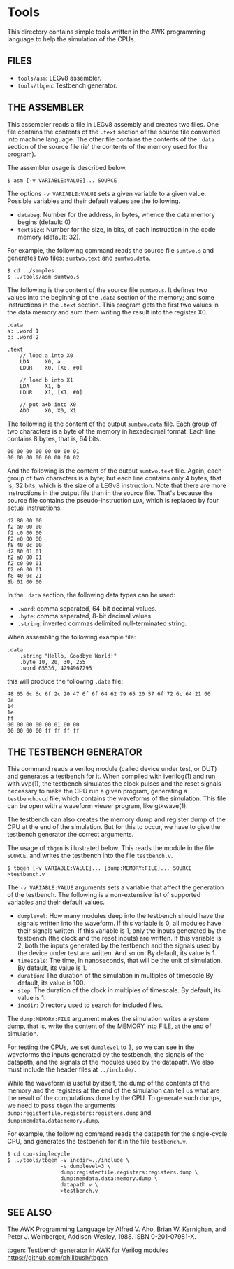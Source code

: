 Tools
=====

This directory contains simple tools written in the AWK programming language
to help the simulation of the CPUs.

## FILES

* `tools/asm`:       LEGv8 assembler.
* `tools/tbgen`:     Testbench generator.


## THE ASSEMBLER

This assembler reads a file in LEGv8 assembly and creates two files.
One file contains the contents of the `.text` section of the source
file converted into machine language.  The other file contains the
contents of the `.data` section of the source file (ie' the contents
of the memory used for the program).

The assembler usage is described below.

	$ asm [-v VARIABLE:VALUE]... SOURCE

The options `-v VARIABLE:VALUE` sets a given variable to a given value.
Possible variables and their default values are the following.

* `databeg`: Number for the address, in bytes, whence the data memory begins (default: 0)
* `textsize`: Number for the size, in bits, of each instruction in the code memory (default: 32).

For example, the following command reads the source file `sumtwo.s` and
generates two files: `sumtwo.text` and `sumtwo.data`.

	$ cd ../samples
	$ ../tools/asm sumtwo.s

The following is the content of the source file `sumtwo.s`.
It defines two values into the beginning of the `.data` section of the memory;
and some instructions in the `.text` section.  This program gets the first two
values in the data memory and sum them writing the result into the register X0.

	.data
	a: .word 1
	b: .word 2
	
	.text
		// load a into X0
		LDA     X0, a
		LDUR    X0, [X0, #0]
	
		// load b into X1
		LDA     X1, b
		LDUR    X1, [X1, #0]
	
		// put a+b into X0
		ADD     X0, X0, X1

The following is the content of the output `sumtwo.data` file.
Each group of two characters is a byte of the memory in hexadecimal format.
Each line contains 8 bytes, that is, 64 bits.

	00 00 00 00 00 00 00 01
	00 00 00 00 00 00 00 02

And the following is the content of the output `sumtwo.text` file.
Again, each group of two characters is a byte; but each line contains
only 4 bytes, that is, 32 bits, which is the size of a LEGv8 instruction.
Note that there are more instructions in the output file than in the
source file.  That's because the source file contains the pseudo-instruction
`LDA`, which is replaced by four actual instructions.

	d2 80 00 00
	f2 a0 00 00
	f2 c0 00 00
	f2 e0 00 00
	f8 40 0c 00
	d2 80 01 01
	f2 a0 00 01
	f2 c0 00 01
	f2 e0 00 01
	f8 40 0c 21
	8b 01 00 00

In the `.data` section, the following data types can be used:

* `.word`:	comma separated, 64-bit decimal values.
* `.byte`:	comma seperated, 8-bit decimal values.
* `.string`:	inverted commas delimited null-terminated string.

When assembling the following example file:

	.data
 		.string "Hello, Goodbye World!"
 		.byte 10, 20, 30, 255
   		.word 65536, 4294967295

this will produce the following `.data` file:

	48 65 6c 6c 6f 2c 20 47 6f 6f 64 62 79 65 20 57 6f 72 6c 64 21 00
	0a
	14
	1e
	ff
	00 00 00 00 00 01 00 00
	00 00 00 00 ff ff ff ff


## THE TESTBENCH GENERATOR

This command reads a verilog module (called device under test, or DUT)
and generates a testbench for it.  When compiled with iverilog(1) and
run with vvp(1), the testbench simulates the clock pulses and the reset
signals necessary to make the CPU run a given program, generating a
`testbench.vcd` file, which contains the waveforms of the simulation.
This file can be open with a waveform viewer program, like gtkwave(1).

The testbench can also creates the memory dump and register dump of the
CPU at the end of the simulation.  But for this to occur, we have to give
the testbench generator the correct arguments.

The usage of `tbgen` is illustrated below.
This reads the module in the file `SOURCE`,
and writes the testbench into the file `testbench.v`.

	$ tbgen [-v VARIABLE:VALUE]... [dump:MEMORY:FILE]... SOURCE >testbench.v

The `-v VARIABLE:VALUE` arguments sets a variable that affect the generation
of the testbench.  The following is a non-extensive list of supported variables
and their default values.

* `dumplevel`:  How many modules deep into the testbench should have the
                signals written into the waveform.  If this variable is 0,
                all modules have their signals written.  If this variable
                is 1, only the inputs generated by the testbench (the clock
                and the reset inputs) are written.  If this variable is 2,
                both the inputs generated by the testbench and the signals
                used by the device under test are written.  And so on.
                By default, its value is 1.
* `timescale`:  The time, in nanoseconds, that will be the unit of simulation.
                By default, its value is 1.
* `duration`:   The duration of the simulation in multiples of timescale
                By default, its value is 100.
* `step`:       The duration of the clock in multiples of timescale.
                By default, its value is 1.
* `incdir`:     Directory used to search for included files.

The `dump:MEMORY:FILE` argument makes the simulation writes a system dump,
that is, write the content of the MEMORY into FILE, at the end of simulation.

For testing the CPUs, we set `dumplevel` to 3, so we can see in the waveforms
the inputs generated by the testbench, the signals of the datapath, and the
signals of the modules used by the datapath.  We also must include the header
files at `../include/`.

While the waveform is useful by itself, the dump of the contents of the memory
and the registers at the end of the simulation can tell us what are the result
of the computations done by the CPU.  To generate such dumps, we need to pass
`tbgen` the arguments `dump:registerfile.registers:registers.dump` and
`dump:memdata.data:memory.dump`.

For example, the following command reads the datapath for the single-cycle CPU,
and generates the testbench for it in the file `testbench.v`.

	$ cd cpu-singlecycle
	$ ../tools/tbgen -v incdir=../include \
	                 -v dumplevel=3 \
	                 dump:registerfile.registers:registers.dump \
	                 dump:memdata.data:memory.dump \
	                 datapath.v \
	                 >testbench.v


## SEE ALSO

The AWK Programming Language
by Alfred V. Aho, Brian W. Kernighan, and Peter J. Weinberger,
Addison-Wesley, 1988.
ISBN 0-201-07981-X.

tbgen: Testbench generator in AWK for Verilog modules 
https://github.com/phillbush/tbgen

